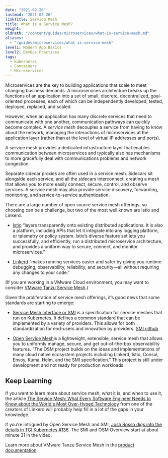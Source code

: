 ```yaml
---
date: "2021-02-26"
lastmod: "2021-02-26"
linkTitle: Service Mesh
title: What is a Service Mesh?
weight:
oldPath: "/content/guides/microservices/what-is-service-mesh.md"
aliases:
  - "/guides/microservices/what-is-service-mesh"
level1: Modern App Basics
level2: DevOps Practices
tags:
  - Kubernetes
  - Containers
  - Microservices
---
```


Microservices are the key to building applications that scale to meet changing business demands. A microservices architecture breaks up the functions of an application into a set of small, discrete, decentralized, goal-oriented processes, each of which can be independently developed, tested, deployed, replaced, and scaled.

However, when an application has many discrete services that need to communicate with one another, communication pathways can quickly become complex. A _service mesh_ decouples a service from having to know about the network, managing the interactions of microservices at the application layer (rather than at the level of virtual IP addresses and ports).

A service mesh provides a dedicated infrastructure layer that enables communication between microservices and typically also has mechanisms to more gracefully deal with communications problems and network congestion.

Separate sidecar proxies are often used in a service mesh. Sidecars sit alongside each service, and all the sidecars interconnect, creating a mesh that allows you to more easily connect, secure, control, and observe services. A service mesh may also provide service discovery, forwarding, monitoring, and service-to-service authentication.

There are a large number of open source service mesh offerings, so choosing can be a challenge, but two of the most well known are Istio and Linkerd.

- [Istio](https://istio.io/) “layers transparently onto existing distributed applications. It is also a platform, including APIs that let it integrate into any logging platform, or telemetry or policy system. Istio’s diverse feature set lets you successfully, and efficiently, run a distributed microservice architecture, and provides a uniform way to secure, connect, and monitor microservices.”

- [Linkerd](https://linkerd.io) “makes running services easier and safer by giving you runtime debugging, observability, reliability, and security—all without requiring any changes to your code.”

(If you are working in a VMware Cloud environment, you may want to consider [VMware Tanzu Service Mesh](https://tanzu.vmware.com/service-mesh).)

Given the proliferation of service mesh offerings, it’s good news that some standards are starting to emerge:

- [Service Mesh Interface or SMI](https://smi-spec.io) is a specification for service meshes that run on Kubernetes. It defines a common standard that can be implemented by a variety of providers. This allows for both standardization for end-users and innovation by providers. [SMI github](https://github.com/servicemeshinterface/smi-spec)

- [Open Service Mesh](https://openservicemesh.io)is a lightweight, extensible, service mesh that allows you to uniformly manage, secure, and get out-of-the-box observability features. “The OSM project builds on the ideas and implementations of many cloud native ecosystem projects including Linkerd, Istio, Consul, Envoy, Kuma, Helm, and the SMI specification.” This project is still under development and not ready for production workloads.

## Keep Learning

If you want to learn more about service mesh, what it is, and when to use it, the article [The Service Mesh: What Every Software Engineer Needs to Know about the World's Most Over-Hyped Technology](https://buoyant.io/service-mesh-manifesto/) from one of the creators of Linkerd will probably help fill in a lot of the gaps in your knowledge.

If you’re intrigued by Open Service Mesh and SMI, [Josh Rosso digs into the details in TGI Kubernetes #136](https://github.com/vmware-tanzu/tgik/tree/master/episodes/136). The SMI and OSM Overview start at about minute 31 in the video.

Learn more about VMware Tanzu Service Mesh in the [product documentation](https://docs.vmware.com/en/VMware-Tanzu-Service-Mesh/index.html).
